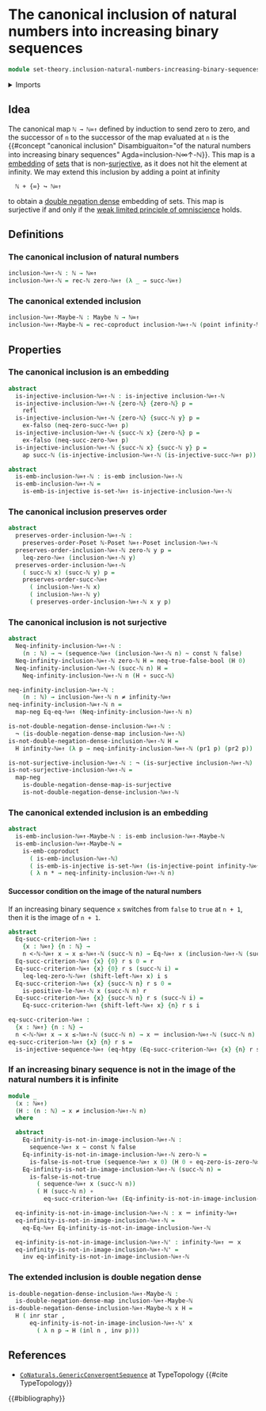 # The canonical inclusion of natural numbers into increasing binary sequences

```agda
module set-theory.inclusion-natural-numbers-increasing-binary-sequences where
```

<details><summary>Imports</summary>

```agda
open import elementary-number-theory.decidable-total-order-natural-numbers
open import elementary-number-theory.equality-natural-numbers
open import elementary-number-theory.inequality-natural-numbers
open import elementary-number-theory.natural-numbers

open import foundation.action-on-identifications-functions
open import foundation.booleans
open import foundation.constant-maps
open import foundation.coproduct-types
open import foundation.dependent-pair-types
open import foundation.double-negation-stable-equality
open import foundation.embeddings
open import foundation.empty-types
open import foundation.equality-coproduct-types
open import foundation.equivalences
open import foundation.fibers-of-maps
open import foundation.function-extensionality
open import foundation.function-types
open import foundation.functoriality-coproduct-types
open import foundation.homotopies
open import foundation.inequality-booleans
open import foundation.injective-maps
open import foundation.logical-operations-booleans
open import foundation.maybe
open import foundation.negated-equality
open import foundation.negation
open import foundation.propositions
open import foundation.retractions
open import foundation.retracts-of-types
open import foundation.sections
open import foundation.sets
open import foundation.subtypes
open import foundation.surjective-maps
open import foundation.tight-apartness-relations
open import foundation.unit-type
open import foundation.universe-levels

open import foundation-core.identity-types

open import logic.double-negation-dense-maps
open import logic.double-negation-eliminating-maps

open import order-theory.order-preserving-maps-posets

open import set-theory.cantor-space
open import set-theory.finite-elements-increasing-binary-sequences
open import set-theory.increasing-binary-sequences
open import set-theory.inequality-increasing-binary-sequences
```

</details>

## Idea

The canonical map `ℕ → ℕ∞↑` defined by induction to send zero to zero, and the
successor of `n` to the successor of the map evaluated at `n` is the
{{#concept "canonical inclusion" Disambiguaiton="of the natural numbers into increasing binary sequences" Agda=inclusion-ℕ∞↑-ℕ}}.
This map is a [embedding](foundation-core.embeddings.md) of
[sets](foundation-core.sets.md) that is
non-[surjective](foundation.surjective-maps.md), as it does not hit the element
at infinity. We may extend this inclusion by adding a point at infinity

```text
  ℕ + {∞} ↪ ℕ∞↑
```

to obtain a [double negation dense](logic.double-negation-dense-maps.md)
embedding of sets. This map is surjective if and only if the
[weak limited principle of omniscience](foundation.weak-limited-principle-of-omniscience.md)
holds.

## Definitions

### The canonical inclusion of natural numbers

```agda
inclusion-ℕ∞↑-ℕ : ℕ → ℕ∞↑
inclusion-ℕ∞↑-ℕ = rec-ℕ zero-ℕ∞↑ (λ _ → succ-ℕ∞↑)
```

### The canonical extended inclusion

```agda
inclusion-ℕ∞↑-Maybe-ℕ : Maybe ℕ → ℕ∞↑
inclusion-ℕ∞↑-Maybe-ℕ = rec-coproduct inclusion-ℕ∞↑-ℕ (point infinity-ℕ∞↑)
```

## Properties

### The canonical inclusion is an embedding

```agda
abstract
  is-injective-inclusion-ℕ∞↑-ℕ : is-injective inclusion-ℕ∞↑-ℕ
  is-injective-inclusion-ℕ∞↑-ℕ {zero-ℕ} {zero-ℕ} p =
    refl
  is-injective-inclusion-ℕ∞↑-ℕ {zero-ℕ} {succ-ℕ y} p =
    ex-falso (neq-zero-succ-ℕ∞↑ p)
  is-injective-inclusion-ℕ∞↑-ℕ {succ-ℕ x} {zero-ℕ} p =
    ex-falso (neq-succ-zero-ℕ∞↑ p)
  is-injective-inclusion-ℕ∞↑-ℕ {succ-ℕ x} {succ-ℕ y} p =
    ap succ-ℕ (is-injective-inclusion-ℕ∞↑-ℕ (is-injective-succ-ℕ∞↑ p))

abstract
  is-emb-inclusion-ℕ∞↑-ℕ : is-emb inclusion-ℕ∞↑-ℕ
  is-emb-inclusion-ℕ∞↑-ℕ =
    is-emb-is-injective is-set-ℕ∞↑ is-injective-inclusion-ℕ∞↑-ℕ
```

### The canonical inclusion preserves order

```agda
abstract
  preserves-order-inclusion-ℕ∞↑-ℕ :
    preserves-order-Poset ℕ-Poset ℕ∞↑-Poset inclusion-ℕ∞↑-ℕ
  preserves-order-inclusion-ℕ∞↑-ℕ zero-ℕ y p =
    leq-zero-ℕ∞↑ (inclusion-ℕ∞↑-ℕ y)
  preserves-order-inclusion-ℕ∞↑-ℕ
    ( succ-ℕ x) (succ-ℕ y) p =
    preserves-order-succ-ℕ∞↑
      ( inclusion-ℕ∞↑-ℕ x)
      ( inclusion-ℕ∞↑-ℕ y)
      ( preserves-order-inclusion-ℕ∞↑-ℕ x y p)
```

### The canonical inclusion is not surjective

```agda
abstract
  Neq-infinity-inclusion-ℕ∞↑-ℕ :
    (n : ℕ) → ¬ (sequence-ℕ∞↑ (inclusion-ℕ∞↑-ℕ n) ~ const ℕ false)
  Neq-infinity-inclusion-ℕ∞↑-ℕ zero-ℕ H = neq-true-false-bool (H 0)
  Neq-infinity-inclusion-ℕ∞↑-ℕ (succ-ℕ n) H =
    Neq-infinity-inclusion-ℕ∞↑-ℕ n (H ∘ succ-ℕ)

neq-infinity-inclusion-ℕ∞↑-ℕ :
    (n : ℕ) → inclusion-ℕ∞↑-ℕ n ≠ infinity-ℕ∞↑
neq-infinity-inclusion-ℕ∞↑-ℕ n =
  map-neg Eq-eq-ℕ∞↑ (Neq-infinity-inclusion-ℕ∞↑-ℕ n)

is-not-double-negation-dense-inclusion-ℕ∞↑-ℕ :
  ¬ (is-double-negation-dense-map inclusion-ℕ∞↑-ℕ)
is-not-double-negation-dense-inclusion-ℕ∞↑-ℕ H =
  H infinity-ℕ∞↑ (λ p → neq-infinity-inclusion-ℕ∞↑-ℕ (pr1 p) (pr2 p))

is-not-surjective-inclusion-ℕ∞↑-ℕ : ¬ (is-surjective inclusion-ℕ∞↑-ℕ)
is-not-surjective-inclusion-ℕ∞↑-ℕ =
  map-neg
    is-double-negation-dense-map-is-surjective
    is-not-double-negation-dense-inclusion-ℕ∞↑-ℕ
```

### The canonical extended inclusion is an embedding

```agda
abstract
  is-emb-inclusion-ℕ∞↑-Maybe-ℕ : is-emb inclusion-ℕ∞↑-Maybe-ℕ
  is-emb-inclusion-ℕ∞↑-Maybe-ℕ =
    is-emb-coproduct
      ( is-emb-inclusion-ℕ∞↑-ℕ)
      ( is-emb-is-injective is-set-ℕ∞↑ (is-injective-point infinity-ℕ∞↑))
      ( λ n * → neq-infinity-inclusion-ℕ∞↑-ℕ n)
```

#### Successor condition on the image of the natural numbers

If an increasing binary sequence `x` switches from `false` to `true` at `n + 1`,
then it is the image of `n + 1`.

```agda
abstract
  Eq-succ-criterion-ℕ∞↑ :
    {x : ℕ∞↑} {n : ℕ} →
    n <-ℕ-ℕ∞↑ x → x ≤-ℕ∞↑-ℕ (succ-ℕ n) → Eq-ℕ∞↑ x (inclusion-ℕ∞↑-ℕ (succ-ℕ n))
  Eq-succ-criterion-ℕ∞↑ {x} {0} r s 0 = r
  Eq-succ-criterion-ℕ∞↑ {x} {0} r s (succ-ℕ i) =
    leq-leq-zero-ℕ-ℕ∞↑ (shift-left-ℕ∞↑ x) i s
  Eq-succ-criterion-ℕ∞↑ {x} {succ-ℕ n} r s 0 =
    is-positive-le-ℕ∞↑-ℕ x (succ-ℕ n) r
  Eq-succ-criterion-ℕ∞↑ {x} {succ-ℕ n} r s (succ-ℕ i) =
    Eq-succ-criterion-ℕ∞↑ {shift-left-ℕ∞↑ x} {n} r s i

eq-succ-criterion-ℕ∞↑ :
  {x : ℕ∞↑} {n : ℕ} →
  n <-ℕ-ℕ∞↑ x → x ≤-ℕ∞↑-ℕ (succ-ℕ n) → x ＝ inclusion-ℕ∞↑-ℕ (succ-ℕ n)
eq-succ-criterion-ℕ∞↑ {x} {n} r s =
  is-injective-sequence-ℕ∞↑ (eq-htpy (Eq-succ-criterion-ℕ∞↑ {x} {n} r s))
```

### If an increasing binary sequence is not in the image of the natural numbers it is infinite

```agda
module _
  (x : ℕ∞↑)
  (H : (n : ℕ) → x ≠ inclusion-ℕ∞↑-ℕ n)
  where

  abstract
    Eq-infinity-is-not-in-image-inclusion-ℕ∞↑-ℕ :
      sequence-ℕ∞↑ x ~ const ℕ false
    Eq-infinity-is-not-in-image-inclusion-ℕ∞↑-ℕ zero-ℕ =
      is-false-is-not-true (sequence-ℕ∞↑ x 0) (H 0 ∘ eq-zero-is-zero-ℕ∞↑ x)
    Eq-infinity-is-not-in-image-inclusion-ℕ∞↑-ℕ (succ-ℕ n) =
      is-false-is-not-true
        ( sequence-ℕ∞↑ x (succ-ℕ n))
        ( H (succ-ℕ n) ∘
          eq-succ-criterion-ℕ∞↑ (Eq-infinity-is-not-in-image-inclusion-ℕ∞↑-ℕ n))

  eq-infinity-is-not-in-image-inclusion-ℕ∞↑-ℕ : x ＝ infinity-ℕ∞↑
  eq-infinity-is-not-in-image-inclusion-ℕ∞↑-ℕ =
    eq-Eq-ℕ∞↑ Eq-infinity-is-not-in-image-inclusion-ℕ∞↑-ℕ

  eq-infinity-is-not-in-image-inclusion-ℕ∞↑-ℕ' : infinity-ℕ∞↑ ＝ x
  eq-infinity-is-not-in-image-inclusion-ℕ∞↑-ℕ' =
    inv eq-infinity-is-not-in-image-inclusion-ℕ∞↑-ℕ
```

### The extended inclusion is double negation dense

```agda
is-double-negation-dense-inclusion-ℕ∞↑-Maybe-ℕ :
  is-double-negation-dense-map inclusion-ℕ∞↑-Maybe-ℕ
is-double-negation-dense-inclusion-ℕ∞↑-Maybe-ℕ x H =
  H ( inr star ,
      eq-infinity-is-not-in-image-inclusion-ℕ∞↑-ℕ' x
        ( λ n p → H (inl n , inv p)))
```

## References

- [`CoNaturals.GenericConvergentSequence`](https://martinescardo.github.io/TypeTopology/CoNaturals.GenericConvergentSequence.html)
  at TypeTopology {{#cite TypeTopology}}

{{#bibliography}}
